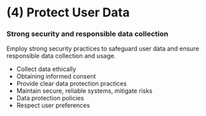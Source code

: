 # (4) Protect User Data

### **Strong security and responsible data collection**

Employ strong security practices to safeguard user data and ensure responsible data collection and usage.

* Collect data ethically
* Obtaining informed consent
* Provide clear data protection practices
* Maintain secure, reliable systems, mitigate risks
* Data protection policies
* Respect user preferences
